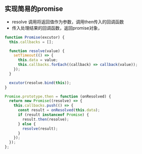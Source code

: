 ## 实现简易的promise
+ resolve 调用将返回值作为参数，调用then传入的回调函数
+ 传入处理结果的回调函数，返回promise对象，
```javascript
function Promise(excutor) {
  this.callbacks = [];

  function resolve(value) {
    setTimeout(() => {
      this.data = value;
      this.callbacks.forEach((callback) => callback(value));
    });
  }

  excutor(resolve.bind(this));
}

Promise.prototype.then = function (onResolved) {
  return new Promise((resolve) => {
    this.callbacks.push(() => {
      const result = onResolved(this.data);
      if (result instanceof Promise) {
        result.then(resolve);
      } else {
        resolve(result);
      }
    });
  });
};
```
